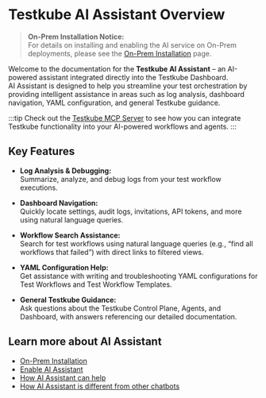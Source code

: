 # Testkube AI Assistant Overview

> **On-Prem Installation Notice:**  
> For details on installing and enabling the AI service on On-Prem deployments, please see the [On-Prem Installation](./ai-assistant-on-prem-install.md) page.

Welcome to the documentation for the **Testkube AI Assistant** – an AI-powered assistant integrated directly into the Testkube Dashboard.  
AI Assistant is designed to help you streamline your test orchestration by providing intelligent assistance in areas such as log analysis, dashboard navigation, YAML configuration, and general Testkube guidance.

:::tip
Check out the [Testkube MCP Server](/articles/mcp-overview) to see how you can integrate Testkube functionality into your AI-powered workflows and agents.
:::

## Key Features

- **Log Analysis & Debugging:**  
  Summarize, analyze, and debug logs from your test workflow executions.

- **Dashboard Navigation:**  
  Quickly locate settings, audit logs, invitations, API tokens, and more using natural language queries.

- **Workflow Search Assistance:**  
  Search for test workflows using natural language queries (e.g., “find all workflows that failed”) with direct links to filtered views.

- **YAML Configuration Help:**  
  Get assistance with writing and troubleshooting YAML configurations for Test Workflows and Test Workflow Templates.

- **General Testkube Guidance:**  
  Ask questions about the Testkube Control Plane, Agents, and Dashboard, with answers referencing our detailed documentation.

## Learn more about AI Assistant

- [On-Prem Installation](./ai-assistant-on-prem-install.md)
- [Enable AI Assistant](./ai-assistant-enable.md)
- [How AI Assistant can help](./ai-assistant-can-help.md)
- [How AI Assistant is different from other chatbots](./ai-assistant-is-different.md)
